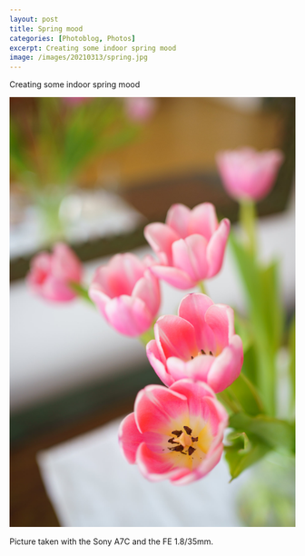 ```yaml
---
layout: post
title: Spring mood
categories: [Photoblog, Photos]
excerpt: Creating some indoor spring mood
image: /images/20210313/spring.jpg
---
```

Creating some indoor spring mood

![Tulips](../images/20210313/spring.jpg)

Picture taken with the Sony A7C and the FE 1.8/35mm.

